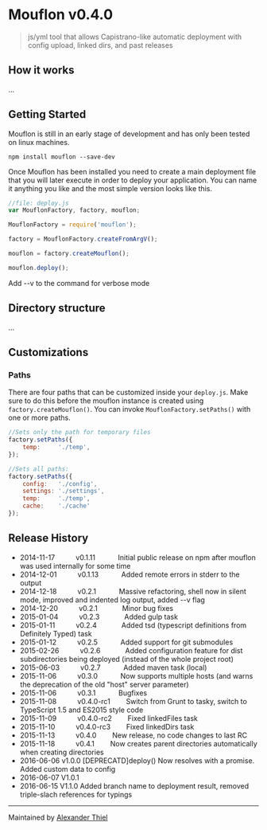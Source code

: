# Mouflon v0.4.0

> js/yml tool that allows Capistrano-like automatic deployment with config upload, linked dirs, and past releases


## How it works
...

## Getting Started
Mouflon is still in an early stage of development and has only been tested on linux machines.

```shell
npm install mouflon --save-dev
```

Once Mouflon has been installed you need to create a main deployment file that you will later execute in order to deploy your application.
You can name it anything you like and the most simple version looks like this.

```js
//file: deploy.js
var MouflonFactory, factory, mouflon;

MouflonFactory = require('mouflon');

factory = MouflonFactory.createFromArgV();

mouflon = factory.createMouflon();

mouflon.deploy();

```

Add --v to the command for verbose mode

## Directory structure
...


## Customizations

### Paths

There are four paths that can be customized inside your `deploy.js`. Make sure to do this before the mouflon instance is created using `factory.createMouflon()`.
You can invoke `MouflonFactory.setPaths()` with one or more paths.

```js
//Sets only the path for temporary files
factory.setPaths({
    temp:     './temp',
});

//Sets all paths:
factory.setPaths({
    config:   './config',
    settings: './settings',
    temp:     './temp',
    cache:    './cache'
});
```


## Release History

 * 2014-11-17   v0.1.11      Initial public release on npm after mouflon was used internally for some time
 * 2014-12-01   v0.1.13      Added remote errors in stderr to the output
 * 2014-12-18   v0.2.1       Massive refactoring, shell now in silent mode, improved and indented log output, added --v flag
 * 2014-12-20   v0.2.1       Minor bug fixes
 * 2015-01-04   v0.2.3       Added gulp task
 * 2015-01-11   v0.2.4       Added tsd (typescript definitions from Definitely Typed) task
 * 2015-01-12   v0.2.5       Added support for git submodules
 * 2015-02-26   v0.2.6       Added configuration feature for dist subdirectories being deployed (instead of the whole project root)
 * 2015-06-03   v0.2.7       Added maven task (local)
 * 2015-11-06   v0.3.0       Now supports multiple hosts (and warns the deprecation of the old "host" server parameter)
 * 2015-11-06   v0.3.1       Bugfixes
 * 2015-11-08   v0.4.0-rc1   Switch from Grunt to tasky, switch to TypeScript 1.5 and ES2015 style code
 * 2015-11-09   v0.4.0-rc2   Fixed linkedFiles task
 * 2015-11-10   v0.4.0-rc3   Fixed linkedDirs task
 * 2015-11-13   v0.4.0       New release, no code changes to last RC
 * 2015-11-18   v0.4.1       Now creates parent directories automatically when creating directories
 * 2016-06-06   v1.0.0  [DEPRECATD]deploy() Now resolves with a promise. Added custom data to config
 * 2016-06-07   V1.0.1
 * 2016-06-15   V1.1.0       Added branch name to deployment result, removed triple-slach references for typings
----------------------------------------------------------------------------------------------------------------

Maintained by [Alexander Thiel](http://www.alexthiel.de)

